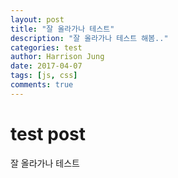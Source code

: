```yaml
---
layout: post
title: "잘 올라가나 테스트"
description: "잘 올라가나 테스트 해봄.."
categories: test
author: Harrison Jung
date: 2017-04-07
tags: [js, css]
comments: true
---
```

# test post
잘 올라가나 테스트
